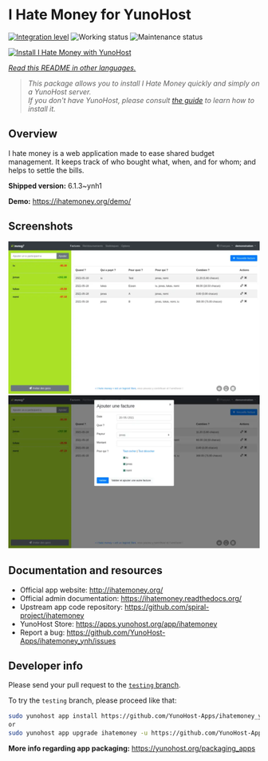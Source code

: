 <!--
N.B.: This README was automatically generated by <https://github.com/YunoHost/apps/tree/master/tools/readme_generator>
It shall NOT be edited by hand.
-->

# I Hate Money for YunoHost

[![Integration level](https://dash.yunohost.org/integration/ihatemoney.svg)](https://ci-apps.yunohost.org/ci/apps/ihatemoney/) ![Working status](https://ci-apps.yunohost.org/ci/badges/ihatemoney.status.svg) ![Maintenance status](https://ci-apps.yunohost.org/ci/badges/ihatemoney.maintain.svg)

[![Install I Hate Money with YunoHost](https://install-app.yunohost.org/install-with-yunohost.svg)](https://install-app.yunohost.org/?app=ihatemoney)

*[Read this README in other languages.](./ALL_README.md)*

> *This package allows you to install I Hate Money quickly and simply on a YunoHost server.*  
> *If you don't have YunoHost, please consult [the guide](https://yunohost.org/install) to learn how to install it.*

## Overview

I hate money is a web application made to ease shared budget management. It keeps track of who bought what, when, and for whom; and helps to settle the bills.


**Shipped version:** 6.1.3~ynh1

**Demo:** <https://ihatemoney.org/demo/>

## Screenshots

![Screenshot of I Hate Money](./doc/screenshots/screenshot_1_global.webp)
![Screenshot of I Hate Money](./doc/screenshots/screenshot_2_new_operation.webp)

## Documentation and resources

- Official app website: <http://ihatemoney.org/>
- Official admin documentation: <https://ihatemoney.readthedocs.org/>
- Upstream app code repository: <https://github.com/spiral-project/ihatemoney>
- YunoHost Store: <https://apps.yunohost.org/app/ihatemoney>
- Report a bug: <https://github.com/YunoHost-Apps/ihatemoney_ynh/issues>

## Developer info

Please send your pull request to the [`testing` branch](https://github.com/YunoHost-Apps/ihatemoney_ynh/tree/testing).

To try the `testing` branch, please proceed like that:

```bash
sudo yunohost app install https://github.com/YunoHost-Apps/ihatemoney_ynh/tree/testing --debug
or
sudo yunohost app upgrade ihatemoney -u https://github.com/YunoHost-Apps/ihatemoney_ynh/tree/testing --debug
```

**More info regarding app packaging:** <https://yunohost.org/packaging_apps>
